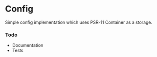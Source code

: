 # Config

Simple config implementation which uses PSR-11 Container as a storage.

### Todo

* Documentation
* Tests

